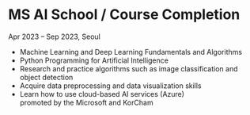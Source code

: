 # MS AI School / Course Completion<br>
Apr 2023 – Sep 2023, Seoul
<br>
 - Machine Learning and Deep Learning Fundamentals and Algorithms<br>
 - Python Programming for Artificial Intelligence<br>
 - Research and practice algorithms such as image classification and object detection<br>
 - Acquire data preprocessing and data visualization skills<br>
 - Learn how to use cloud-based AI services (Azure)<br>
promoted by the Microsoft and KorCham<br>
